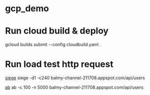 # gcp_demo

# Run cloud build & deploy
gcloud builds submit --config cloudbuild.yaml .

<!-- # Run app deploy
gcloud app deploy server/app.yaml -->

# Run load test http request

[siege](https://www.bigbluedoor.net/blog/benchmarking-siege)
siege -d1 -c240 balmy-channel-211708.appspot.com/api/users

[ab](https://httpd.apache.org/docs/2.4/programs/ab.html)
ab -c 100 -n 5000 balmy-channel-211708.appspot.com/api/users